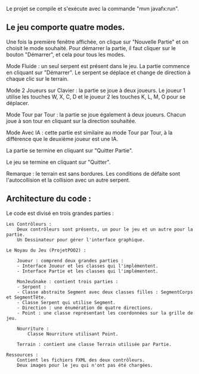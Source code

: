 Le projet se compile et s'exécute avec la commande "mvn javafx:run".

Le jeu comporte quatre modes.
----------------------------

Une fois la première fenêtre affichée, on clique sur "Nouvelle Partie" et on choisit le mode souhaité. Pour démarrer la partie, il faut cliquer sur le bouton "Démarrer", et cela pour tous les modes.

Mode Fluide : un seul serpent est présent dans le jeu. La partie commence en cliquant sur "Démarrer". Le serpent se déplace et change de direction à chaque clic sur le terrain.

Mode 2 Joueurs sur Clavier : la partie se joue à deux joueurs. Le joueur 1 utilise les touches W, X, C, D et le joueur 2 les touches K, L, M, O pour se déplacer.

Mode Tour par Tour : la partie se joue également à deux joueurs. Chacun joue à son tour en cliquant sur la direction souhaitée.

Mode Avec IA : cette partie est similaire au mode Tour par Tour, à la différence que le deuxième joueur est une IA.

La partie se termine en cliquant sur "Quitter Partie".

Le jeu se termine en cliquant sur "Quitter".

Remarque : le terrain est sans bordures. Les conditions de défaite sont l'autocollision et la collision avec un autre serpent.

Architecture du code :
---------------------

Le code est divisé en trois grandes parties :

    Les Contrôleurs :
        Deux contrôleurs sont présents, un pour le jeu et un autre pour la partie.
        Un Dessinateur pour gérer l'interface graphique.

    Le Noyau du Jeu (ProjetPOO2) :

        Joueur : comprend deux grandes parties :
        - Interface Joueur et les classes qui l'implémentent.
        - Interface Partie et les classes qui l'implémentent.

        MonJeuSnake : contient trois parties :
        - Serpent :
        - Classe abstraite Segment avec deux classes filles : SegmentCorps et SegmentTête.
        - Classe Serpent qui utilise Segment.
        - Direction : une énumération de quatre directions.
        - Point : une classe représentant les coordonnées sur la grille de jeu.

        Nourriture :
            Classe Nourriture utilisant Point.

        Terrain : contient une classe Terrain utilisée par Partie.

    Ressources :
        Contient les fichiers FXML des deux contrôleurs.
        Deux images pour le jeu qui n'ont pas été chargées.

